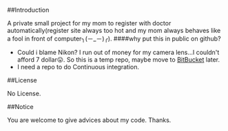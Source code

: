 
##Introduction

A private small project for my mom to register with doctor automatically(register site always too hot and my mom always behaves like a fool in front of computer╮(－_－)╭).
####why put this in public on github?
* Could i blame Nikon? I run out of money for my camera lens...I couldn't afford 7 dollar:stuck_out_tongue:. So this is a temp repo, maybe move to [BitBucket](https://bitbucket.org/) later.
* I need a repo to do Continuous integration.

##License

No License.

##Notice

You are welcome to give advices about my code. Thanks.
